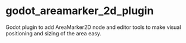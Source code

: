 # godot_areamarker_2d_plugin
Godot plugin to add AreaMarker2D node and editor tools to make visual positioning and sizing of the area easy.
